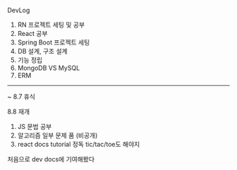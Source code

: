 DevLog

1. RN 프로젝트 세팅 및 공부
2. React 공부
3. Spring Boot 프로젝트 세팅
4. DB 설계, 구조 설계
5. 기능 정립
6. MongoDB VS  MySQL
7. ERM

- - -

~ 8.7 휴식


8.8 재개


1. JS 문법 공부
2. 알고리즘 일부 문제 품 (비공개)
3. react docs tutorial 정독 tic/tac/toe도 해야지


처음으로 dev docs에 기여해봤다 